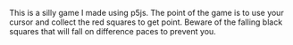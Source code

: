 This is a silly game I made using p5js. The point of the game is to use your cursor and collect the red squares to get point. Beware of the falling black squares that will fall
on difference paces to prevent you.
